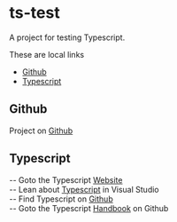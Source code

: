 # ts-test

A project for testing Typescript.

These are local links

* [Github](#Github)
* [Typescript](#Typescript)

## Github

Project on [Github](<https://github.com/jweken/ts-test.git>)

## Typescript

 -- Goto the Typescript [Website](<https://www.typescriptlang.org/>)  
 -- Lean about [Typescript](<https://code.visualstudio.com/docs/languages/typescript>) in Visual Studio  
 -- Find Typescript on [Github](<https://github.com/Microsoft/TypeScript/tree/master/doc>)  
  -- Goto the Typescript [Handbook](<https://github.com/Microsoft/TypeScript-Handbook/blob/master/pages/Basic%20Types.md>) on Github  
